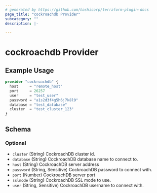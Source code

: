 ```yaml
---
# generated by https://github.com/hashicorp/terraform-plugin-docs
page_title: "cockroachdb Provider"
subcategory: ""
description: |-
  
---
```


# cockroachdb Provider



## Example Usage

```terraform
provider "cockroachdb" {
  host     = "remote_host"
  port     = 26257
  user     = "test_user"
  password = "a1s2d3f4g5h6j7k8l9"
  database = "test_database"
  cluster  = "test_cluster_123"
}
```

<!-- schema generated by tfplugindocs -->
## Schema

### Optional

- `cluster` (String) CockroachDB cluster id.
- `database` (String) CockroachDB database name to connect to.
- `host` (String) CockroachDB server address
- `password` (String, Sensitive) CockroachDB password to connect with.
- `port` (Number) CockroachDB server port
- `sslmode` (String) CockroachDB SSL mode to use.
- `user` (String, Sensitive) CockroachDB username to connect with.
